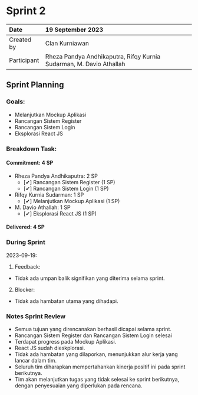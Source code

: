 # Sprint 2


| Date        | 19 September 2023                                                   |
| :---------- | :------------------------------------------------------------------ |
| Created by  | Clan Kurniawan                                                      |
| Participant | Rheza Pandya Andhikaputra, Rifqy Kurnia Sudarman, M. Davio Athallah |
## Sprint Planning
### Goals:
- Melanjutkan Mockup Aplikasi
- Rancangan Sistem Register
- Rancangan Sistem Login
- Eksplorasi React JS

### Breakdown Task:
#### Commitment: 4 SP
- Rheza Pandya Andhikaputra: 2 SP
  - [✔] Rancangan Sistem Register (1 SP)
  - [✔] Rancangan Sistem Login (1 SP)
- Rifqy Kurnia Sudarman: 1 SP
  - [✔] Melanjutkan Mockup Aplikasi (1 SP)
- M. Davio Athallah: 1 SP
  - [✔] Eksplorasi React JS (1 SP)

#### Delivered:	4 SP
### During Sprint
2023-09-19:

1. Feedback:
- Tidak ada umpan balik signifikan yang diterima selama sprint.
2. Blocker:
- Tidak ada hambatan utama yang dihadapi.

### Notes Sprint Review
- Semua tujuan yang direncanakan berhasil dicapai selama sprint.
- Rancangan Sistem Register dan Rancangan Sistem Login selesai
- Terdapat progress pada Mockup Aplikasi.
- React JS sudah dieskplorasi.
- Tidak ada hambatan yang dilaporkan, menunjukkan alur kerja yang lancar dalam tim.
- Seluruh tim diharapkan mempertahankan kinerja positif ini pada sprint berikutnya.
- Tim akan melanjutkan tugas yang tidak selesai ke sprint berikutnya, dengan penyesuaian yang diperlukan pada rencana.